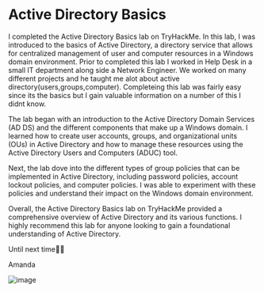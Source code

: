 # Active Directory Basics

I completed the Active Directory Basics lab on TryHackMe. In this lab, I was introduced to the basics of Active Directory, a directory service that allows for centralized management of user and computer resources in a Windows domain environment.
Prior to completed this lab I worked in Help Desk in a small IT department along side a Network Engineer. We worked on many different projects and he taught me alot about active directory(users,groups,computer). Completeing this lab was fairly easy since its the basics but I gain valuable information on a number of this I didnt know.

The lab began with an introduction to the Active Directory Domain Services (AD DS) and the different components that make up a Windows domain. I learned how to create user accounts, groups, and organizational units (OUs) in Active Directory and how to manage these resources using the Active Directory Users and Computers (ADUC) tool.

Next, the lab dove into the different types of group policies that can be implemented in Active Directory, including password policies, account lockout policies, and computer policies. I was able to experiment with these policies and understand their impact on the Windows domain environment.

Overall, the Active Directory Basics lab on TryHackMe provided a comprehensive overview of Active Directory and its various functions. I highly recommend this lab for anyone looking to gain a foundational understanding of Active Directory.

Until next time✌🏽

Amanda


![image](https://github.com/alubin03/THM-AD/assets/141780397/19c2fc45-6d37-40d5-ae26-8aaf384b5c3f)
